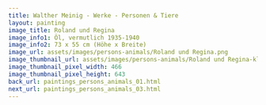 ```yaml
---
title: Walther Meinig - Werke - Personen & Tiere
layout: painting
image_title: Roland und Regina
image_info1: Öl, vermutlich 1935-1940
image_info2: 73 x 55 cm (Höhe x Breite)
image_url: assets/images/persons-animals/Roland und Regina.png
image_thumbnail_url: assets/images/persons-animals/Roland und Regina-klein.png
image_thumbnail_pixel_width: 466
image_thumbnail_pixel_height: 643
back_url: paintings_persons_animals_01.html
next_url: paintings_persons_animals_03.html
---
```

